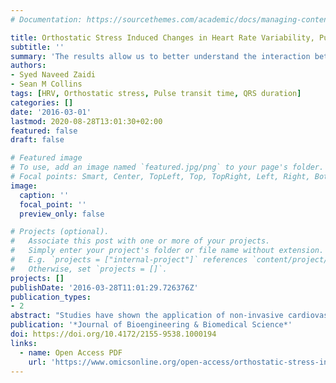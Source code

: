 ```yaml
---
# Documentation: https://sourcethemes.com/academic/docs/managing-content/

title: Orthostatic Stress Induced Changes in Heart Rate Variability, Pulse Transit Time and QRS Duration 
subtitle: ''
summary: 'The results allow us to better understand the interaction between various parameters and how they reflect the hemodynamic changes caused by orthostatic stress.'
authors:
- Syed Naveed Zaidi
- Sean M Collins
tags: [HRV, Orthostatic stress, Pulse transit time, QRS duration]
categories: []
date: '2016-03-01'
lastmod: 2020-08-28T13:01:30+02:00
featured: false
draft: false

# Featured image
# To use, add an image named `featured.jpg/png` to your page's folder.
# Focal points: Smart, Center, TopLeft, Top, TopRight, Left, Right, BottomLeft, Bottom, BottomRight.
image:
  caption: ''
  focal_point: ''
  preview_only: false

# Projects (optional).
#   Associate this post with one or more of your projects.
#   Simply enter your project's folder or file name without extension.
#   E.g. `projects = ["internal-project"]` references `content/project/deep-learning/index.md`.
#   Otherwise, set `projects = []`.
projects: []
publishDate: '2016-03-28T11:01:29.726376Z'
publication_types:
- 2
abstract: "Studies have shown the application of non-invasive cardiovascular parameters like heart rate variability (HRV), pulse transit time (PTT) and QRS duration. However no information is available about effects of orthostatic stress on these parameters. Our objective was to study the changes in HRV, PTT and QRS duration caused by orthostatic stress. Electrocardiogram (ECG) and photoplethysmogram (PPG) data was collected from 22 subjects in supine and upright positions. Comparison of parameters in supine and upright positions revealed that every parameter was effected by orthostatic stress. High frequency power of HRV showed the largest response (75 percent), while QRS duration had the smallest response of (7 percent). We found that gender played a significant role in PTT, R-R interval and QRS duration values, with male subjects showing higher values of all three parameters. Subject height also played a distinguishing role, with taller subjects showing higher values of R-R interval and PTT. The results allow us to better understand the interaction between various parameters and how they reflect the hemodynamic changes caused by orthostatic stress."
publication: '*Journal of Bioengineering & Biomedical Science*'
doi: https://doi.org/10.4172/2155-9538.1000194
links:
  - name: Open Access PDF
    url: 'https://www.omicsonline.org/open-access/orthostatic-stress-induced-changes-in-heart-rate-variability-pulsetransit-time-and-qrs-duration-2155-9538-1000194.php?aid=76891'
---
```

